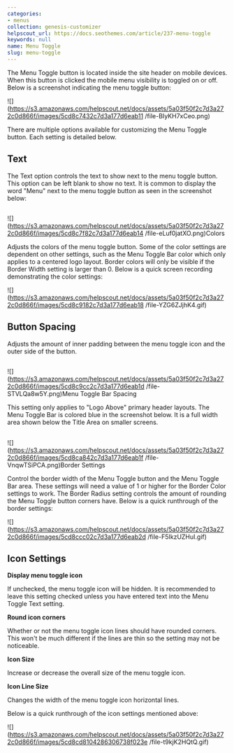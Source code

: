 ```yaml
---
categories:
- menus
collection: genesis-customizer
helpscout_url: https://docs.seothemes.com/article/237-menu-toggle
keywords: null
name: Menu Toggle
slug: menu-toggle
---
```

The Menu Toggle button is located inside the site header on mobile devices.
When this button is clicked the mobile menu visibility is toggled on or off.
Below is a screenshot indicating the menu toggle button:

![](https://s3.amazonaws.com/helpscout.net/docs/assets/5a03f50f2c7d3a272c0d866f/images/5cd8c7432c7d3a177d6eab11
/file-BIyKH7xCeo.png)

There are multiple options available for customizing the Menu Toggle button.
Each setting is detailed below.

## Text

The Text option controls the text to show next to the menu toggle button. This
option can be left blank to show no text. It is common to display the word
"Menu" next to the menu toggle button as seen in the screenshot below:

##
![](https://s3.amazonaws.com/helpscout.net/docs/assets/5a03f50f2c7d3a272c0d866f/images/5cd8c7f82c7d3a177d6eab14
/file-eLuf0jatXO.png)Colors

Adjusts the colors of the menu toggle button. Some of the color settings are
dependent on other settings, such as the Menu Toggle Bar color which only
applies to a centered logo layout. Border colors will only be visible if the
Border Width setting is larger than 0. Below is a quick screen recording
demonstrating the color settings:

![](https://s3.amazonaws.com/helpscout.net/docs/assets/5a03f50f2c7d3a272c0d866f/images/5cd8c9182c7d3a177d6eab18
/file-YZG6ZJjhK4.gif)

## Button Spacing

Adjusts the amount of inner padding between the menu toggle icon and the outer
side of the button.

##
![](https://s3.amazonaws.com/helpscout.net/docs/assets/5a03f50f2c7d3a272c0d866f/images/5cd8c9cc2c7d3a177d6eab1d
/file-STVLQa8w5Y.png)Menu Toggle Bar Spacing

This setting only applies to "Logo Above" primary header layouts. The Menu
Toggle Bar is colored blue in the screenshot below. It is a full width area
shown below the Title Area on smaller screens.

##
![](https://s3.amazonaws.com/helpscout.net/docs/assets/5a03f50f2c7d3a272c0d866f/images/5cd8ca842c7d3a177d6eab1f
/file-VnqwTSiPCA.png)Border Settings

Control the border width of the Menu Toggle button and the Menu Toggle Bar
area. These settings will need a value of 1 or higher for the Border Color
settings to work. The Border Radius setting controls the amount of rounding
the Menu Toggle button corners have. Below is a quick runthrough of the border
settings:

![](https://s3.amazonaws.com/helpscout.net/docs/assets/5a03f50f2c7d3a272c0d866f/images/5cd8ccc02c7d3a177d6eab2d
/file-F5IkzUZHuI.gif)

## Icon Settings

 **Display menu toggle icon**

If unchecked, the menu toggle icon will be hidden. It is recommended to leave
this setting checked unless you have entered text into the Menu Toggle Text
setting.

 **Round icon corners**

Whether or not the menu toggle icon lines should have rounded corners. This
won't be much different if the lines are thin so the setting may not be
noticeable.

 **Icon Size**

Increase or decrease the overall size of the menu toggle icon.

 **Icon Line Size**

Changes the width of the menu toggle icon horizontal lines.

Below is a quick runthrough of the icon settings mentioned above:

![](https://s3.amazonaws.com/helpscout.net/docs/assets/5a03f50f2c7d3a272c0d866f/images/5cd8cd8104286306738f023e
/file-t9kjK2HQtQ.gif)

